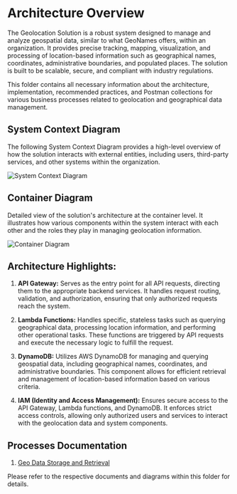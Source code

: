 # Architecture Overview

The Geolocation Solution is a robust system designed to manage and analyze geospatial data, similar to what GeoNames offers, within an organization. It provides precise tracking, mapping, visualization, and processing of location-based information such as geographical names, coordinates, administrative boundaries, and populated places. The solution is built to be scalable, secure, and compliant with industry regulations.

This folder contains all necessary information about the architecture, implementation, recommended practices, and Postman collections for various business processes related to geolocation and geographical data management.
## System Context Diagram

The following System Context Diagram provides a high-level overview of how the solution interacts with external entities, including users, third-party services, and other systems within the organization.

![System Context Diagram](./tbd-system-context-diagram.svg)

## Container Diagram

Detailed view of the solution's architecture at the container level. It illustrates how various components within the system interact with each other and the roles they play in managing geolocation information.

![Container Diagram](./tbd-container-diagram.svg)

## Architecture Highlights:

1. **API Gateway:** Serves as the entry point for all API requests, directing them to the appropriate backend services. It handles request routing, validation, and authorization, ensuring that only authorized requests reach the system.

2. **Lambda Functions:** Handles specific, stateless tasks such as querying geographical data, processing location information, and performing other operational tasks. These functions are triggered by API requests and execute the necessary logic to fulfill the request.

3. **DynamoDB:** Utilizes AWS DynamoDB for managing and querying geospatial data, including geographical names, coordinates, and administrative boundaries. This component allows for efficient retrieval and management of location-based information based on various criteria.

4. **IAM (Identity and Access Management):** Ensures secure access to the API Gateway, Lambda functions, and DynamoDB. It enforces strict access controls, allowing only authorized users and services to interact with the geolocation data and system components.

## Processes Documentation

1. [Geo Data Storage and Retrieval](./geo-data-storage-and-retrieval/)
    
Please refer to the respective documents and diagrams within this folder for details.
